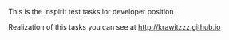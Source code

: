 This is the Inspirit test tasks ior developer position

Realization of this tasks you can see at http://krawitzzz.github.io
